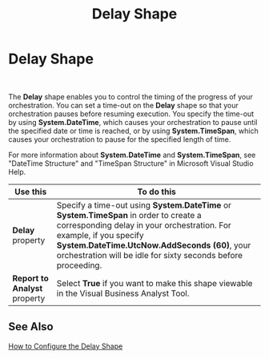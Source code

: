 ﻿---
title: Delay Shape
TOCTitle: Delay Shape
ms:assetid: b29c5dbf-2f8b-4e26-bc1a-4f93a139846d
ms:mtpsurl: https://msdn.microsoft.com/en-us/library/Aa578173(v=BTS.80)
ms:contentKeyID: 51530583
ms.date: 08/30/2017
mtps_version: v=BTS.80
f1_keywords:
- bts10.orch.shape.delay
---

# Delay Shape

 

The **Delay** shape enables you to control the timing of the progress of your orchestration. You can set a time-out on the **Delay** shape so that your orchestration pauses before resuming execution. You specify the time-out by using **System.DateTime**, which causes your orchestration to pause until the specified date or time is reached, or by using **System.TimeSpan**, which causes your orchestration to pause for the specified length of time.

For more information about **System.DateTime** and **System.TimeSpan**, see "DateTime Structure" and "TimeSpan Structure" in Microsoft Visual Studio Help.

<table>
<thead>
<tr class="header">
<th>Use this</th>
<th>To do this</th>
</tr>
</thead>
<tbody>
<tr class="odd">
<td><strong>Delay</strong> property</td>
<td>Specify a time-out using <strong>System.DateTime</strong> or <strong>System.TimeSpan</strong> in order to create a corresponding delay in your orchestration. For example, if you specify <strong>System.DateTime.UtcNow.AddSeconds (60)</strong>, your orchestration will be idle for sixty seconds before proceeding.</td>
</tr>
<tr class="even">
<td><strong>Report to Analyst</strong> property</td>
<td>Select <strong>True</strong> if you want to make this shape viewable in the Visual Business Analyst Tool.</td>
</tr>
</tbody>
</table>


## See Also

[How to Configure the Delay Shape](https://msdn.microsoft.com/library/aa560800\(v=bts.80\))

